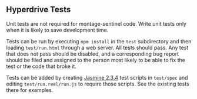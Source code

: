 ## Hyperdrive Tests

Unit tests are not required for montage-sentinel code. Write unit tests only when it is likely to save development time.

Tests can be run by executing `npm install` in the `test` subdirectory and then
loading `test/run.html` through a web server. All tests should pass. Any test
that does not pass should be disabled, and a corresponding bug report should be
filed and assigned to the person most likely to be able to fix the test or the
code that broke it.

Tests can be added by creating
[Jasmine 2.3.4](http://jasmine.github.io/2.3/introduction.html) test scripts in
`test/spec` and editing `test/run.reel/run.js` to require those scripts. See the existing tests there for examples.
